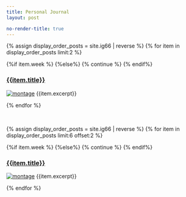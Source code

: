 ```yaml
---
title: Personal Journal
layout: post

no-render-title: true
---
```


<script type=module>
    import { defer, load_ig66 } from '/assets/js/index.js'
    defer(load_ig66)
</script>

<div class='alert alert-primary' id="random-recent">
</div>

<!-- Show the most recent blog posts -->

{% assign display_order_posts  = site.ig66 | reverse %}
{% for item in  display_order_posts limit:2 %}

{%if item.week %}
{%else%}
{% continue %}
{% endif%}

### [{{item.title}}]({{item.url}})

[![montage](https://github.com/idvorkin/blob/raw/master/ig66/{{item.week}}/montage.webp)]({{item.url}})
{{item.excerpt}}

{% endfor %}

<br/>

<div class='alert alert-success' id="random-post">
</div>

<div class='alert alert-info' id="achievment">
</div>

<!-- Show the next blog posts -->

{% assign display_order_posts  = site.ig66 | reverse %}
{% for item in  display_order_posts limit:6 offset:2 %}

{%if item.week %}
{%else%}
{% continue %}
{% endif%}

### [{{item.title}}]({{item.url}})

[![montage](https://github.com/idvorkin/blob/raw/master/ig66/{{item.week}}/montage.webp)]({{item.url}})
{{item.excerpt}}

{% endfor %}
